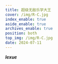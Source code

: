 ```yaml
---
title: 超级无敌乐学大王
cover: /img/R-C.jpg
index_enable: true
aside_enable: true
archives_enable: true
position: both
top_img: /img/R-C.jpg
date: 2024-07-11
---
```

***lexue***